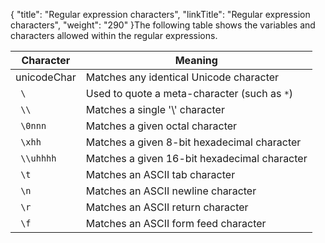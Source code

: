 {
    "title": "Regular expression characters",
    "linkTitle": "Regular expression characters",
    "weight": "290"
}The following table shows the variables and characters allowed within the regular expressions.

<table>
   <thead>
      <tr>
<th class="HeadE-Column1-Header1">Character         </th>
<th class="HeadD-Column1-Header1">Meaning         </th>
      </tr>
   </thead>
   <tbody>
      <tr>
         <td>unicodeChar         </td>
         <td>Matches any identical Unicode character         </td>
      </tr>
      <tr>
         <td><code> \</code>         </td>
         <td>Used to quote a meta-character (such as <code>*</code>)         </td>
      </tr>
      <tr>
         <td><code> \\</code>         </td>
         <td>Matches a single '\' character         </td>
      </tr>
      <tr>
         <td><code> \0nnn</code>         </td>
         <td>Matches a given octal character         </td>
      </tr>
      <tr>
         <td><code> \xhh</code>         </td>
         <td>Matches a given 8-bit hexadecimal character         </td>
      </tr>
      <tr>
         <td><code> \\uhhhh</code>         </td>
         <td>Matches a given 16-bit hexadecimal character         </td>
      </tr>
      <tr>
         <td><code> \t</code>         </td>
         <td>Matches an ASCII tab character         </td>
      </tr>
      <tr>
         <td><code> \n</code>         </td>
         <td>Matches an ASCII newline character         </td>
      </tr>
      <tr>
         <td><code> \r</code>         </td>
         <td>Matches an ASCII return character         </td>
      </tr>
      <tr>
         <td><code> \f</code>         </td>
         <td>Matches an ASCII form feed character         </td>
      </tr>
   </tbody>
</table>
